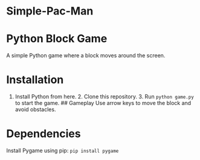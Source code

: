 # Simple-Pac-Man
# Python Block Game 
A simple Python game where a block moves around the screen.  
# Installation 
1. Install Python from here. 2. Clone this repository. 3. Run `python game.py` to start the game.  ## Gameplay Use arrow keys to move the block and avoid obstacles.
# Dependencies 
Install Pygame using pip: `pip install pygame`
